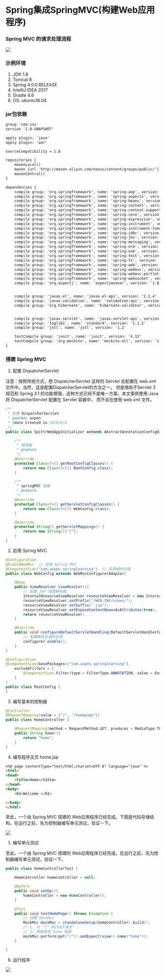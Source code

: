 # Spring集成SpringMVC(构建Web应用程序)

### Spring MVC 的请求处理流程

![](https://eden-notes-pic-hosting.oss-cn-shenzhen.aliyuncs.com/notes/images/20240216134647.png)

### 示例环境
1. JDK 1.8
2. Tomcat 8
3. Spring 4.0.0.RELEASE
4. IntelliJ IDEA 2017
5. Gradle 4.6
6. OS: ubuntu18.04

### jar包依赖

``` xml
group 'com.xxx'
version '1.0-SNAPSHOT'

apply plugin: 'java'
apply plugin: 'war'

sourceCompatibility = 1.8

repositories {
    mavenLocal()
    maven {url 'http://maven.aliyun.com/nexus/content/groups/public/'}
    mavenCentral()
}

dependencies {
    compile group: 'org.springframework', name: 'spring-aop', version: '4.0.0.RELEASE'
    compile group: 'org.springframework', name: 'spring-aspects', version: '4.0.0.RELEASE'
    compile group: 'org.springframework', name: 'spring-beans', version: '4.0.0.RELEASE'
    compile group: 'org.springframework', name: 'spring-context', version: '4.0.0.RELEASE'
    compile group: 'org.springframework', name: 'spring-context-support', version: '4.0.0.RELEASE'
    compile group: 'org.springframework', name: 'spring-core', version: '4.0.0.RELEASE'
    compile group: 'org.springframework', name: 'spring-expression', version: '4.0.0.RELEASE'
    compile group: 'org.springframework', name: 'spring-instrument', version: '4.0.0.RELEASE'
    compile group: 'org.springframework', name: 'spring-instrument-tomcat', version: '4.0.0.RELEASE'
    compile group: 'org.springframework', name: 'spring-jdbc', version: '4.0.0.RELEASE'
    compile group: 'org.springframework', name: 'spring-jms', version: '4.0.0.RELEASE'
    compile group: 'org.springframework', name: 'spring-messaging', version: '4.0.0.RELEASE'
    compile group: 'org.springframework', name: 'spring-orm', version: '4.0.0.RELEASE'
    compile group: 'org.springframework', name: 'spring-oxm', version: '4.0.0.RELEASE'
    compile group: 'org.springframework', name: 'spring-test', version: '4.0.0.RELEASE'
    compile group: 'org.springframework', name: 'spring-tx', version: '4.0.0.RELEASE'
    compile group: 'org.springframework', name: 'spring-web', version: '4.0.0.RELEASE'
    compile group: 'org.springframework', name: 'spring-webmvc', version: '4.0.0.RELEASE'
    compile group: 'org.springframework', name: 'spring-webmvc-portlet', version: '4.0.0.RELEASE'
    compile group: 'org.springframework', name: 'spring-websocket', version: '4.0.0.RELEASE'
    compile group: 'org.aspectj', name: 'aspectjweaver', version: '1.8.7'


    compile group: 'javax.el', name: 'javax.el-api', version: '2.2.4'
    compile group: 'javax.validation', name: 'validation-api', version: '1.1.0.Final'
    compile group: 'org.hibernate', name: 'hibernate-validator', version: '5.2.2.Final'


    compile group: 'javax.servlet', name: 'javax.servlet-api', version: '3.1.0'
    compile group: 'taglibs', name: 'standard', version: '1.1.2'
    compile group: 'jstl', name: 'jstl', version: '1.2'

    testCompile group: 'junit', name: 'junit', version: '4.12'
    testCompile group: 'org.mockito', name: 'mockito-all', version: '1.10.19'
}
```

### 搭建 Spring MVC

1. 配置 DispatcherServlet

注意：按照传统方式，想 DispatcherServlet 这样的 Servlet 会配置在 web.xml 文件中。当然，这是配置DispatcherServlet的方法之一。 但是借助于Servlet 3 规范和 Spring 3.1 的功能增强，这种方式已经不是唯一方案。本文案例使用 Java 将 DispatcherServlet 配置在 Servlet 容器中， 而不会在使用 web.xml 文件。

``` java
/**
 * 配置 DispatcherServlet
 * @author aspen
 * @date Created in 2018/6/4
 */
public class SpittrWebAppInitializer extends AbstractAnnotationConfigDispatcherServletInitializer{

    /**
     * 根容器
     * @return
     */
    @Override
    protected Class<?>[] getRootConfigClasses() {
        return new Class<?>[]{ RootConfig.class};
    }

    /**
     * springMVC 容器
     * @return
     */
    @Override
    protected Class<?>[] getServletConfigClasses() {
        return new Class<?>[]{ WebConfig.class};
    }

    @Override
    protected String[] getServletMappings() {
        return new String[]{"/"};
    }
}
```
2. 启用 Spring MVC
``` java
@Configuration
@EnableWebMvc  // 启用 Spring MVC
@ComponentScan("com.aspen.springlearning")  // 启用组件扫描
public class WebConfig extends WebMvcConfigurerAdapter{

    @Bean
    public ViewResolver viewResoler(){
        // 配置 JSP 视图解析器
        InternalResourceViewResolver resourceViewResolver = new InternalResourceViewResolver();
        resourceViewResolver.setPrefix("/WEB-INF/views/");
        resourceViewResolver.setSuffix(".jsp");
        resourceViewResolver.setExposeContextBeansAsAttributes(true);
        return resourceViewResolver;
    }

    @Override
    public void configureDefaultServletHandling(DefaultServletHandlerConfigurer configurer){
        // 配置静态资源的处理
        configurer.enable();
    }
}
```
``` java
@Configuration
@ComponentScan(basePackages={"com.aspen.springlearning"},
    excludeFilters = {
        @ComponentScan.Filter(type = FilterType.ANNOTATION, value = EnableWebMvc.class)
    }
)
public class RootConfig {
}
```  

3. 编写基本的控制器
``` java
@Controller
@RequestMapping(value = {"/", "/homepage"})
public class HomeController {

    @RequestMapping(method = RequestMethod.GET, produces = MediaType.TEXT_HTML_VALUE)
    public String home(){
        return "home";
    }
}
```

4. 编写程序主页 home.jsp

``` html
<%@ page contentType="text/html;charset=UTF-8" language="java" %>
<html>
<head>
    <title>Home</title>
</head>
<body>
    <h1>Welcome </h1>

</body>
</html>
```

至此，一个由 Spring MVC 搭建的 Web应用程序已经完成。下图是代码存储结构，在运行之前，先为控制器编写单元测试，验证一下。

![](https://eden-notes-pic-hosting.oss-cn-shenzhen.aliyuncs.com/notes/images/20240216134913.png)

1. 编写单元测试

至此，一个由 Spring MVC 搭建的 Web应用程序已经完成。在运行之前，先为控制器编写单元测试，验证一下。

``` java
public class HomeControllerTest {

    HomeController homeController = null;

    @Before
    public void setUp(){
        homeController = new HomeController();
    }

    @Test
    public void testHomePage() throws Exception {
        // 搭建 MockMvc
        MockMvc mockMvc = standaloneSetup(homeController).build();
        // 1. 对 "/" 执行GET请求"
        // 2. 预期得到 home 视图
        mockMvc.perform(get("/")).andExpect(view().name("home"));
    }

}
```

6. 运行程序

![](https://eden-notes-pic-hosting.oss-cn-shenzhen.aliyuncs.com/notes/images/20240216134948.png)





  
 

